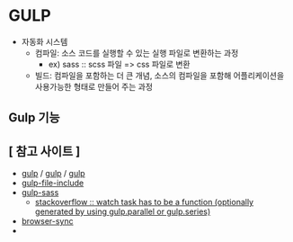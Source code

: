 # GULP
* 자동화 시스템
  * 컴파일: 소스 코드를 실행할 수 있는 실행 파일로 변환하는 과정
    * ex) sass :: scss 파일 => css 파일로 변환
  * 빌드: 컴파일을 포함하는 더 큰 개념, 소스의 컴파일을 포함해 어플리케이션을 사용가능한 형태로 만들어 주는 과정

## Gulp 기능

## [ 참고 사이트 ]
* [gulp](https://webclub.tistory.com/467) / [gulp](https://recoveryman.tistory.com/285) / [gulp](https://valuefactory.tistory.com/314)
* [gulp-file-include](https://recoveryman.tistory.com/286?category=652407)
* [gulp-sass](https://recoveryman.tistory.com/287?category=652407)
  * [stackoverflow :: watch task has to be a function (optionally generated by using gulp.parallel or gulp.series)](https://stackoverflow.com/questions/39665773/gulp-error-watch-task-has-to-be-a-function)
* [browser-sync](https://webclub.tistory.com/473?category=574769)
* 